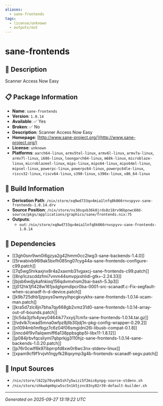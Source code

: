 ```yaml
---
aliases:
  - sane-frontends
tags:
  - license/unknown
  - outputs/out
---
```


# sane-frontends

## 📝 Description

Scanner Access Now Easy

## 📋 Package Information

- **Name**: `sane-frontends`
- **Version**: `1.0.14`
- **Available**: ✅ Yes
- **Broken**: ✅ No
- **Description**: Scanner Access Now Easy
- **Homepage**: [http://www.sane-project.org/](http://www.sane-project.org/)
- **License**: `unknown`
- **Platforms**: `aarch64-linux`, `armv5tel-linux`, `armv6l-linux`, `armv7a-linux`, `armv7l-linux`, `i686-linux`, `loongarch64-linux`, `m68k-linux`, `microblaze-linux`, `microblazeel-linux`, `mips-linux`, `mips64-linux`, `mips64el-linux`, `mipsel-linux`, `powerpc-linux`, `powerpc64-linux`, `powerpc64le-linux`, `riscv32-linux`, `riscv64-linux`, `s390-linux`, `s390x-linux`, `x86_64-linux`

## 🔧 Build Information

- **Derivation Path**: `/nix/store/xq0wd733qv4mia1lnfq8k066rnvspyvv-sane-frontends-1.0.14.drv`
- **Source Position**: `/nix/store/ns30sqxb36k8jrds8z18rv96bpnwc60d-source/pkgs/applications/graphics/sane/frontends.nix:75`
- **Outputs**:
  - `out`:  `/nix/store/xq0wd733qv4mia1lnfq8k066rnvspyvv-sane-frontends-1.0.14`

## 🔗 Dependencies

- [[3gh0snr9wn0i6gzya2g42hmm0cc2lwg3-sane-backends-1.4.0]]
- [[5rwabivb96l9ak5bxfh085ng07cyg44a-sane-frontends-configure-c99.patch]]
- [[7q5wg5hrkaxjnx8r4a2xaxmb31vgaxcj-sane-frontends-c99.patch]]
- [[8np1czscddzfmi7vmm44smvpjxshlidi-gtk+-2.24.33]]
- [[bjsb6wdjykafnkixq156qdvmxhsm2bai-bash-5.3p3]]
- [[j012hk1jfl428w161jsdghpmdipcr0ba-0001-src-scanadf.c-Fix-segfault-when-scanadf-h-d-device.patch]]
- [[k9b725dhb1jzpxys0wmyylhpcgkvykhx-sane-frontends-1.0.14-xcam-man.patch]]
- [[kra5d7zlc8jn7bha7qy668gb2vmz31d0-sane-frontends-1.0.14-array-out-of-bounds.patch]]
- [[lc5da3jzfs4ywy0464ik77xxyij7cm1x-sane-frontends-1.0.14.tar.gz]]
- [[lvdvlk7cwad5mna0wfpz8jllb30jdj1n-pkg-config-wrapper-0.29.2]]
- [[n1094mb1mfbgz7c6z04f06smgidni26i-libusb-compat-0.1.8]]
- [[nncd4f9vl1alqwmiff6a138ppbsgbp5l-libx11-1.8.12]]
- [[p084jrbvfqcsliyml7qbprkjg3110hjz-sane-frontends-1.0.14-sane-backends-1.0.20.patch]]
- [[p76r0cwlf6k97ibprrpfd8xw0r8wc3nx-stdenv-linux]]
- [[xpam9cf9f1rvjvh1ngyfk28qxymp3g4b-frontends-scanadf-segv.patch]]

## 📁 Input Sources

- `/nix/store/l622p70vy8k5sh7y5wizi5f2mic6ynpg-source-stdenv.sh`
- `/nix/store/shkw4qm9qcw5sc5n1k5jznc83ny02r39-default-builder.sh`

---
*Generated on 2025-09-27 13:19:22 UTC*
